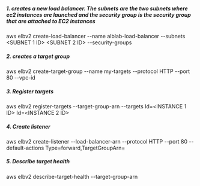 ##### 1. creates a new load balancer. The subnets are the two subnets where ec2 instances are launched and the security group is the security group  that are attached to EC2 instances

aws elbv2 create-load-balancer --name alblab-load-balancer --subnets <SUBNET 1 ID> <SUBNET 2 ID> --security-groups <SECURITY GROUP ID>

##### 2. creates a target group  

aws elbv2 create-target-group --name my-targets --protocol HTTP --port 80  --vpc-id <VPC ID>

##### 3. Register targets

aws elbv2 register-targets --target-group-arn <TARGET GROUP ARN>  --targets Id=<INSTANCE 1 ID> Id=<INSTANCE 2 ID>
  
##### 4. Create listener

aws elbv2 create-listener --load-balancer-arn <LOAD BALANCER ARN>  --protocol HTTP --port 80  --default-actions Type=forward,TargetGroupArn=<TARGET GROUP ARN>
  
##### 5. Describe target health

aws elbv2 describe-target-health --target-group-arn <TARGET GROUP ARN>
